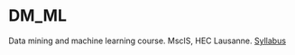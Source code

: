 # DM_ML
Data mining and machine learning course. MscIS, HEC Lausanne. [Syllabus](https://hecnet.unil.ch/hec/syllabus/descriptif/2457?dyn_lang=en)
